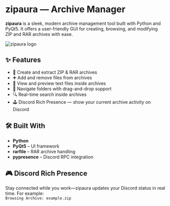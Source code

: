 # zipaura — Archive Manager

**zipaura** is a sleek, modern archive management tool built with Python and PyQt5. It offers a user-friendly GUI for creating, browsing, and modifying ZIP and RAR archives with ease.

![zipaura logo](https://raw.githubusercontent.com/MaestroDelFuego/ZipAura/refs/heads/main/zipaura.ico) <!-- Optional: include your logo here -->

## ✨ Features

- 📁 Create and extract ZIP & RAR archives  
- ➕ Add and remove files from archives  
- 📄 View and preview text files inside archives  
- 🧭 Navigate folders with drag-and-drop support  
- 🔍 Real-time search inside archives  
- 🕹️ Discord Rich Presence — show your current archive activity on Discord  

## 🛠️ Built With

- **Python**
- **PyQt5** – UI framework
- **rarfile** – RAR archive handling
- **pypresence** – Discord RPC integration

## 🎮 Discord Rich Presence

Stay connected while you work—zipaura updates your Discord status in real time. For example:  
`Browsing Archive: example.zip`
